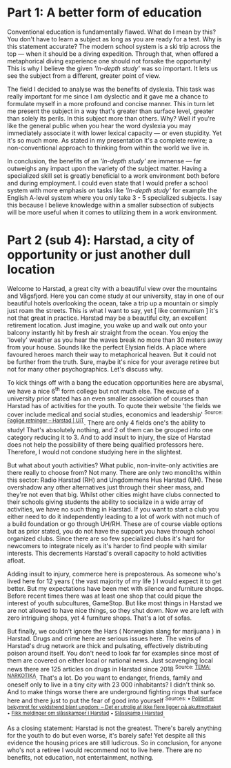 # Part 1: A better form of education

Conventional education is fundamentally flawed. What do I mean by this? You don't have to learn a subject as long as you are ready for a test. Why is this statement accurate? The modern school system is a ski trip across the top &mdash; when it should be a diving expedition. Through that, when offered a metaphorical diving experience one should not forsake the opportunity! This is why I believe the given _'In-depth study'_ was so important. It lets us see the subject from a different, greater point of view.

The field I decided to analyse was the benefits of dyslexia. This task was really important for me since I am dyslectic and it gave me a chance to formulate myself in a more profound and concise manner. This in turn let me present the subject in a way that's greater than surface level, greater than solely its perils. In this subject more than others. Why? Well if you're like the general public when you hear the word dyslexia you may immediately associate it with lower lexical capacity &mdash; or even stupidity. Yet it's so much more. As stated in my presentation it's a complete rewire; a non-conventional approach to thinking from within the world we live in.

In conclusion, the benefits of an _'In-depth study'_ are immense &mdash; far outweighs any impact upon the variety of the subject matter. Having a specialized skill set is greatly beneficial to a work environment both before and during employment. I could even state that I would prefer a school system with more emphasis on tasks like _'In-depth study'_ for example the English A-level system where you only take 3 - 5 specialized subjects. I say this because I believe knowledge within a smaller subsection of subjects will be more useful when it comes to utilizing them in a work environment.

# Part 2 (sub 4): Harstad, a city of opportunity or just another dull location

Welcome to Harstad, a great city with a beautiful view over the mountains and Vågsfjord. Here you can come study at our university, stay in one of our beautiful hotels overlooking the ocean, take a trip up a mountain or simply just roam the streets. This is what I want to say, yet [ like communism ] it's not that great in practice. Harstad may be a beautiful city, an excellent retirement location. Just imagine, you wake up and walk out onto your balcony instantly hit by fresh air straight from the ocean. You enjoy the 'lovely' weather as you hear the waves break no more than 30 meters away from your house. Sounds like the perfect Elysian fields. A place where favoured heroes march their way to metaphorical heaven. But it could not be further from the truth. Sure, maybe it's nice for your average retiree but not for many other psychographics. Let's discuss why.

To kick things off with a bang the education opportunities here are abysmal, we have a nice 6<sup>th</sup> form college but not much else. The excuse of a university prior stated has an even smaller association of courses than Harstad has of activities for the youth. To quote their website 'the fields we cover include medical and social studies, economics and leadership' <sup>Source: [Faglige retninger &ndash; Harstad | UiT](https://uit.no/sted/harstad/fagligeretninger)</sup>. There are only 4 fields one's the ability to study! That's absolutely nothing, and 2 of them can be grouped into one category reducing it to 3. And to add insult to injury, the size of Harstad does not help the possibility of there being qualified professors here. Therefore, I would not condone studying here in the slightest.

But what about youth activities? What public, non-invite-only activities are there really to choose from? Not many. There are only two monoliths within this sector: Radio Harstad (RH) and Ungdommens Hus Harstad (UH). These overshadow any other alternatives just through their sheer mass, and they're not even that big. Whilst other cities might have clubs connected to their schools giving students the ability to socialize in a wide array of activities, we have no such thing in Harstad. If you want to start a club you either need to do it independently leading to a lot of work with not much of a build foundation or go through UH/RH. These are of course viable options but as prior stated, you do not have the support you have through school organized clubs. Since there are so few specialized clubs it's hard for newcomers to integrate nicely as it's harder to find people with similar interests. This decrements Harstad's overall capacity to hold activities afloat.

Adding insult to injury, commerce here is preposterous. As someone who's lived here for 12 years ( the vast majority of my life ) I would expect it to get better. But my expectations have been met with silence and furniture shops. Before recent times there was at least one shop that could pique the interest of youth subcultures, GameStop. But like most things in Harstad we are not allowed to have nice things, so they shut down. Now we are left with zero intriguing shops, yet 4 furniture shops. That's a lot of sofas.

But finally, we couldn't ignore the Hars ( Norwegian slang for marijuana ) in Harstad. Drugs and crime here are serious issues here. The veins of Harstad's drug network are thick and pulsating, effectively distributing poison around itself. You don't need to look far for examples since most of them are covered on either local or national news. Just scavenging local news there are 125 articles on drugs in Harstad since 2018 <sup>Source: [TEMA: NARKOTIKA](https://www.ht.no/tema/narkotika/)</sup>. That's a lot. Do you want to endanger, friends, family and oneself only to live in a tiny city with 23 000 inhabitants? I didn't think so. And to make things worse there are underground fighting rings that surface here and there just to put the fear of good into yourself <sup>Sources: &bullet; [Politiet er bekymret for voldstrend blant ungdom: – Det er utrolig at ikke flere ligger på akuttmottaket
](https://www.tv2.no/a/11704412/) &bullet; [Fikk meldinger om slåsskamper i Harstad](https://www.ht.no/nyheter/2020/10/19/Fikk-meldinger-om-sl%C3%A5sskamper-i-Harstad-22847201.ece) &bullet; [Slåsskamp i Harstad](https://www.nrk.no/tromsogfinnmark/slasskamp-i-harstad-1.15304780)</sup>.

As a closing statement: Harstad is not the greatest. There's barely anything for the youth to do but even worse, it's barely safe! Yet despite all this evidence the housing prices are still ludicrous. So in conclusion, for anyone who's not a retiree I would recommend not to live here. There are no benefits, not education, not entertainment, nothing.
